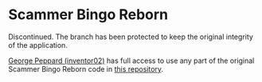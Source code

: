 # Scammer Bingo Reborn

Discontinued. The branch has been protected to keep the original integrity of the application.

[George Peppard (inventor02)](https://github.com/inventor02) has full access to use any part of the original Scammer Bingo Reborn code in [this repository](https://github.com/inventor02/scammer-bingo-v2).
